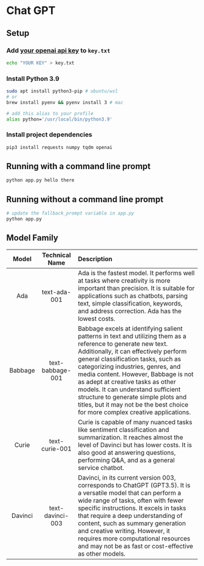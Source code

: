 # Chat GPT

## Setup

### Add [your openai api key](https://beta.openai.com/account/api-keys) to `key.txt`

```sh
echo "YOUR KEY" > key.txt
```

### Install Python 3.9

```sh
sudo apt install python3-pip # ubuntu/wsl
# or
brew install pyenv && pyenv install 3 # mac
```

```sh
# add this alias to your profile
alias python='/usr/local/bin/python3.9'
```

### Install project dependencies

```sh
pip3 install requests numpy tqdm openai
```

## Running with a command line prompt

```sh
python app.py hello there
```

## Running without a command line prompt

```sh
# update the fallback_prompt variable in app.py
python app.py
```

## Model Family

|  Model  |  Technical Name  | Description                                                                                                                                                                                                                                                                                                                                                                                                                                                                 |
| :-----: | :--------------: | :-------------------------------------------------------------------------------------------------------------------------------------------------------------------------------------------------------------------------------------------------------------------------------------------------------------------------------------------------------------------------------------------------------------------------------------------------------------------------- |
|   Ada   |   text-ada-001   | Ada is the fastest model. It performs well at tasks where creativity is more important than precision. It is suitable for applications such as chatbots, parsing text, simple classification, keywords, and address correction. Ada has the lowest costs.                                                                                                                                                                                                                   |
| Babbage | text-babbage-001 | Babbage excels at identifying salient patterns in text and utilizing them as a reference to generate new text. Additionally, it can effectively perform general classification tasks, such as categorizing industries, genres, and media content. However, Babbage is not as adept at creative tasks as other models. It can understand sufficient structure to generate simple plots and titles, but it may not be the best choice for more complex creative applications. |
|  Curie  |  text-curie-001  | Curie is capable of many nuanced tasks like sentiment classification and summarization. It reaches almost the level of Davinci but has lower costs. It is also good at answering questions, performing Q&A, and as a general service chatbot.                                                                                                                                                                                                                               |
| Davinci | text-davinci-003 | Davinci, in its current version 003, corresponds to ChatGPT (GPT3.5). It is a versatile model that can perform a wide range of tasks, often with fewer specific instructions. It excels in tasks that require a deep understanding of content, such as summary generation and creative writing. However, it requires more computational resources and may not be as fast or cost-effective as other models.                                                                 |
